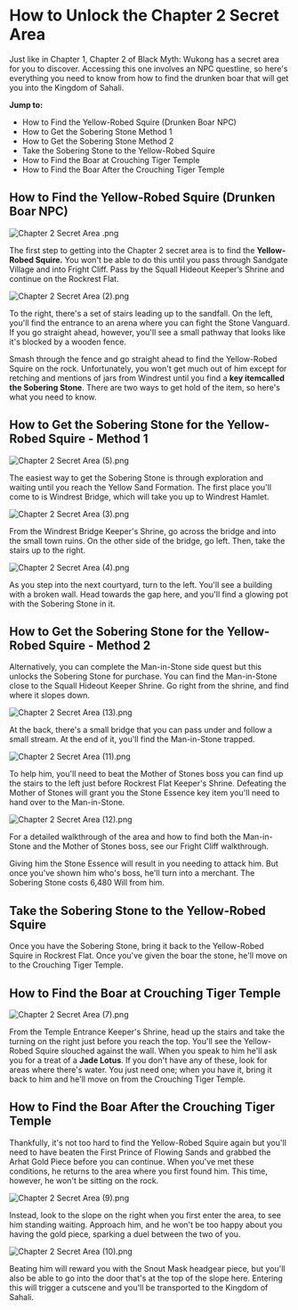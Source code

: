 # How to Unlock the Chapter 2 Secret Area

Just like in Chapter 1, Chapter 2 of Black Myth: Wukong has a secret area for you to discover. Accessing this one involves an NPC questline, so here's everything you need to know from how to find the drunken boar that will get you into the Kingdom of Sahali. 

**Jump to:**

  * How to Find the Yellow-Robed Squire (Drunken Boar NPC)
  * How to Get the Sobering Stone Method 1
  * How to Get the Sobering Stone Method 2
  * Take the Sobering Stone to the Yellow-Robed Squire
  * How to Find the Boar at Crouching Tiger Temple
  * How to Find the Boar After the Crouching Tiger Temple

## How to Find the Yellow-Robed Squire (Drunken Boar NPC)

![Chapter 2 Secret Area .png](https://oyster.ignimgs.com/mediawiki/apis.ign.com/black-myth-wukong/f/fc/Chapter_2_Secret_Area_.png)

The first step to getting into the Chapter 2 secret area is to find the **Yellow-Robed Squire.** You won't be able to do this until you pass through Sandgate Village and into Fright Cliff. Pass by the Squall Hideout Keeper’s Shrine and continue on the Rockrest Flat. 

![Chapter 2 Secret Area \(2\).png](https://oyster.ignimgs.com/mediawiki/apis.ign.com/black-myth-wukong/2/29/Chapter_2_Secret_Area_%282%29.png)

To the right, there's a set of stairs leading up to the sandfall. On the left, you'll find the entrance to an arena where you can fight the Stone Vanguard. If you go straight ahead, however, you'll see a small pathway that looks like it's blocked by a wooden fence. 

Smash through the fence and go straight ahead to find the Yellow-Robed Squire on the rock. Unfortunately, you won't get much out of him except for retching and mentions of jars from Windrest until you find a **key itemcalled the Sobering Stone**. There are two ways to get hold of the item, so here's what you need to know. 

## How to Get the Sobering Stone for the Yellow-Robed Squire - Method 1

![Chapter 2 Secret Area \(5\).png](https://oyster.ignimgs.com/mediawiki/apis.ign.com/black-myth-wukong/7/75/Chapter_2_Secret_Area_%285%29.png)

The easiest way to get the Sobering Stone is through exploration and waiting until you reach the Yellow Sand Formation. The first place you'll come to is Windrest Bridge, which will take you up to Windrest Hamlet. 

![Chapter 2 Secret Area \(3\).png](https://oyster.ignimgs.com/mediawiki/apis.ign.com/black-myth-wukong/e/e3/Chapter_2_Secret_Area_%283%29.png)

From the Windrest Bridge Keeper's Shrine, go across the bridge and into the small town ruins. On the other side of the bridge, go left. Then, take the stairs up to the right. 

![Chapter 2 Secret Area \(4\).png](https://oyster.ignimgs.com/mediawiki/apis.ign.com/black-myth-wukong/0/0a/Chapter_2_Secret_Area_%284%29.png)

As you step into the next courtyard, turn to the left. You'll see a building with a broken wall. Head towards the gap here, and you'll find a glowing pot with the Sobering Stone in it. 

## How to Get the Sobering Stone for the Yellow-Robed Squire - Method 2

Alternatively, you can complete the Man-in-Stone side quest but this unlocks the Sobering Stone for purchase. You can find the Man-in-Stone close to the Squall Hideout Keeper Shrine. Go right from the shrine, and find where it slopes down. 

![Chapter 2 Secret Area \(13\).png](https://oyster.ignimgs.com/mediawiki/apis.ign.com/black-myth-wukong/c/cc/Chapter_2_Secret_Area_%2813%29.png)

At the back, there's a small bridge that you can pass under and follow a small stream. At the end of it, you'll find the Man-in-Stone trapped. 

![Chapter 2 Secret Area \(11\).png](https://oyster.ignimgs.com/mediawiki/apis.ign.com/black-myth-wukong/6/69/Chapter_2_Secret_Area_%2811%29.png)

To help him, you'll need to beat the Mother of Stones boss you can find up the stairs to the left just before Rockrest Flat Keeper's Shrine. Defeating the Mother of Stones will grant you the Stone Essence key item you'll need to hand over to the Man-in-Stone. 

![Chapter 2 Secret Area \(12\).png](https://oyster.ignimgs.com/mediawiki/apis.ign.com/black-myth-wukong/2/28/Chapter_2_Secret_Area_%2812%29.png)

For a detailed walkthrough of the area and how to find both the Man-in-Stone and the Mother of Stones boss, see our Fright Cliff walkthrough. 

Giving him the Stone Essence will result in you needing to attack him. But once you've shown him who's boss, he'll turn into a merchant. The Sobering Stone costs 6,480 Will from him. 

## Take the Sobering Stone to the Yellow-Robed Squire

Once you have the Sobering Stone, bring it back to the Yellow-Robed Squire in Rockrest Flat. Once you've given the boar the stone, he'll move on to the Crouching Tiger Temple. 

## How to Find the Boar at Crouching Tiger Temple

![Chapter 2 Secret Area \(7\).png](https://oyster.ignimgs.com/mediawiki/apis.ign.com/black-myth-wukong/f/f4/Chapter_2_Secret_Area_%287%29.png)

From the Temple Entrance Keeper's Shrine, head up the stairs and take the turning on the right just before you reach the top. You'll see the Yellow-Robed Squire slouched against the wall. When you speak to him he'll ask you for a treat of a **Jade Lotus**. If you don't have any of these, look for areas where there's water. You just need one; when you have it, bring it back to him and he'll move on from the Crouching Tiger Temple. 

## How to Find the Boar After the Crouching Tiger Temple

Thankfully, it's not too hard to find the Yellow-Robed Squire again but you'll need to have beaten the First Prince of Flowing Sands and grabbed the Arhat Gold Piece before you can continue. When you've met these conditions, he returns to the area where you first found him. This time, however, he won't be sitting on the rock. 

![Chapter 2 Secret Area \(9\).png](https://oyster.ignimgs.com/mediawiki/apis.ign.com/black-myth-wukong/b/b9/Chapter_2_Secret_Area_%289%29.png)

Instead, look to the slope on the right when you first enter the area, to see him standing waiting. Approach him, and he won't be too happy about you having the gold piece, sparking a duel between the two of you. 

![Chapter 2 Secret Area \(10\).png](https://oyster.ignimgs.com/mediawiki/apis.ign.com/black-myth-wukong/1/1f/Chapter_2_Secret_Area_%2810%29.png)

Beating him will reward you with the Snout Mask headgear piece, but you'll also be able to go into the door that's at the top of the slope here. Entering this will trigger a cutscene and you'll be transported to the Kingdom of Sahali.